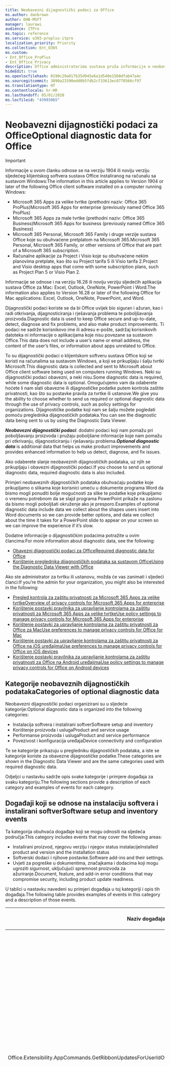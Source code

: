 ```yaml
---
title: Neobavezni dijagnostički podaci za Office
ms.author: danbrown
author: DHB-MSFT
manager: laurawi
audience: ITPro
ms.topic: reference
ms.service: o365-proplus-itpro
localization_priority: Priority
ms.collection: Ent_O365
ms.custom:
- Ent_Office_ProPlus
- Ent_Office_Privacy
description: Office administratorima sustava pruža informacije o neobaveznim dijagnostičkim podacima u sustavu Office, uključujući primjere događaja.
hideEdit: true
ms.openlocfilehash: 0190c29a017b35d945e6a1d540e1560dfab47a4c
ms.sourcegitcommit: 3890a23390edd0b5fdb2cf33613ec0778566cf97
ms.translationtype: HT
ms.contentlocale: hr-HR
ms.lasthandoff: 05/01/2020
ms.locfileid: "43993065"
---
```

# <a name="optional-diagnostic-data-for-office"></a><span data-ttu-id="862f3-103">Neobavezni dijagnostički podaci za Office</span><span class="sxs-lookup"><span data-stu-id="862f3-103">Optional diagnostic data for Office</span></span>

> [!IMPORTANT]
> <span data-ttu-id="862f3-104">Informacije u ovom članku odnose se na verziju 1904 ili noviju verziju sljedećeg klijentskog softvera sustava Office instaliranog na računalu sa sustavom Windows:</span><span class="sxs-lookup"><span data-stu-id="862f3-104">The information in this article applies to Version 1904 or later of the following Office client software installed on a computer running Windows:</span></span>
> - <span data-ttu-id="862f3-105">Microsoft 365 Apps za velike tvrtke (prethodni naziv: Office 365 ProPlus)</span><span class="sxs-lookup"><span data-stu-id="862f3-105">Microsoft 365 Apps for enterprise (previously named Office 365 ProPlus)</span></span>
> - <span data-ttu-id="862f3-106">Microsoft 365 Apps za male tvrtke (prethodni naziv: Office 365 Business)</span><span class="sxs-lookup"><span data-stu-id="862f3-106">Microsoft 365 Apps for business (previously named Office 365 Business)</span></span>
> - <span data-ttu-id="862f3-107">Microsoft 365 Personal, Microsoft 365 Family i druge verzije sustava Office koje su obuhvaćene pretplatom na Microsoft 365.</span><span class="sxs-lookup"><span data-stu-id="862f3-107">Microsoft 365 Personal, Microsoft 365 Family, or other versions of Office that are part of a Microsoft 365 subscription.</span></span>
> - <span data-ttu-id="862f3-108">Računalne aplikacije za Project i Visio koje su obuhvaćene nekim planovima pretplate, kao što su Project tarifa 5 ili Visio tarifa 2.</span><span class="sxs-lookup"><span data-stu-id="862f3-108">Project and Visio desktop apps that come with some subscription plans, such as Project Plan 5 or Visio Plan 2.</span></span>
>
> <span data-ttu-id="862f3-109">Informacije se odnose i na verziju 16.28 ili noviju verziju sljedećih aplikacija sustava Office za Mac: Excel, Outlook, OneNote, PowerPoint i Word.</span><span class="sxs-lookup"><span data-stu-id="862f3-109">The information also applies to Version 16.28 or later of the following Office for Mac applications: Excel, Outlook, OneNote, PowerPoint, and Word.</span></span>

<span data-ttu-id="862f3-110">Dijagnostički podaci koriste se da bi Office uvijek bio siguran i ažuran, kao i radi otkrivanja, dijagnosticiranja i rješavanja problema te poboljšavanja proizvoda.</span><span class="sxs-lookup"><span data-stu-id="862f3-110">Diagnostic data is used to keep Office secure and up-to-date, detect, diagnose and fix problems, and also make product improvements.</span></span> <span data-ttu-id="862f3-111">Ti podaci ne sadrže korisnikovo ime ili adresu e-pošte, sadržaj korisnikovih datoteka ni informacije o aplikacijama koje nisu povezane sa sustavom Office.</span><span class="sxs-lookup"><span data-stu-id="862f3-111">This data does not include a user’s name or email address, the content of the user’s files, or information about apps unrelated to Office.</span></span>

<span data-ttu-id="862f3-112">To su dijagnostički podaci o klijentskom softveru sustava Office koji se koristi na računalima sa sustavom Windows, a koji se prikupljaju i šalju tvrtki Microsoft.</span><span class="sxs-lookup"><span data-stu-id="862f3-112">This diagnostic data is collected and sent to Microsoft about Office client software being used on computers running Windows.</span></span> <span data-ttu-id="862f3-113">Neki su dijagnostički podaci obavezni, a neki nisu.</span><span class="sxs-lookup"><span data-stu-id="862f3-113">Some diagnostic data is required, while some diagnostic data is optional.</span></span> <span data-ttu-id="862f3-114">Omogućujemo vam da odaberete hoćete li nam slati obavezne ili dijagnostičke podatke putem kontrola zaštite privatnosti, kao što su postavke pravila za tvrtke ili ustanove.</span><span class="sxs-lookup"><span data-stu-id="862f3-114">We give you the ability to choose whether to send us required or optional diagnostic data through the use of privacy controls, such as policy settings for organizations.</span></span> <span data-ttu-id="862f3-115">Dijagnostičke podatke koji nam se šalju možete pogledati pomoću preglednika dijagnostičkih podataka.</span><span class="sxs-lookup"><span data-stu-id="862f3-115">You can see the diagnostic data being sent to us by using the Diagnostic Data Viewer.</span></span>

<span data-ttu-id="862f3-116">***Neobavezni dijagnostički podaci***: dodatni podaci koji nam pomažu pri poboljšavanju proizvoda i pružaju poboljšane informacije koje nam pomažu pri otkrivanju, dijagnosticiranju i rješavanju problema.</span><span class="sxs-lookup"><span data-stu-id="862f3-116">***Optional diagnostic data*** is additional data that helps us make product improvements and provides enhanced information to help us detect, diagnose, and fix issues.</span></span>

<span data-ttu-id="862f3-117">Ako odaberete slanje neobaveznih dijagnostičkih podataka, uz njih se prikupljaju i obavezni dijagnostički podaci.</span><span class="sxs-lookup"><span data-stu-id="862f3-117">If you choose to send us optional diagnostic data, required diagnostic data is also included.</span></span>

<span data-ttu-id="862f3-118">Primjeri neobaveznih dijagnostičkih podataka obuhvaćaju podatke koje prikupljamo o slikama koje korisnici umeću u dokumente programa Word da bismo mogli ponuditi bolje mogućnosti za slike te podatke koje prikupljamo o vremenu potrebnom da se slajd programa PowerPoint prikaže na zaslonu da bismo mogli poboljšati okruženje ako je presporo.</span><span class="sxs-lookup"><span data-stu-id="862f3-118">Examples of optional diagnostic data include data we collect about the shapes users insert into Word documents so we can provide better options, and data we collect about the time it takes for a PowerPoint slide to appear on your screen so we can improve the experience if it’s slow.</span></span>

<span data-ttu-id="862f3-119">Dodatne informacije o dijagnostičkim podacima potražite u ovim člancima:</span><span class="sxs-lookup"><span data-stu-id="862f3-119">For more information about diagnostic data, see the following:</span></span>

- [<span data-ttu-id="862f3-120">Obavezni dijagnostički podaci za Office</span><span class="sxs-lookup"><span data-stu-id="862f3-120">Required diagnostic data for Office</span></span>](required-diagnostic-data.md)
- [<span data-ttu-id="862f3-121">Korištenje preglednika dijagnostičkih podataka sa sustavom Office</span><span class="sxs-lookup"><span data-stu-id="862f3-121">Using the Diagnostic Data Viewer with Office</span></span>](https://support.office.com/article/cf761ce9-d805-4c60-a339-4e07f3182855)

<span data-ttu-id="862f3-122">Ako ste administrator za tvrtku ili ustanovu, možda će vas zanimati i sljedeći članci:</span><span class="sxs-lookup"><span data-stu-id="862f3-122">If you’re the admin for your organization, you might also be interested in the following:</span></span>

- [<span data-ttu-id="862f3-123">Pregled kontrola za zaštitu privatnosti za Microsoft 365 Apps za velike tvrtke</span><span class="sxs-lookup"><span data-stu-id="862f3-123">Overview of privacy controls for Microsoft 365 Apps for enterprise</span></span>](overview-privacy-controls.md)
- [<span data-ttu-id="862f3-124">Korištenje postavki pravilnika za upravljanje kontrolama za zaštitu privatnosti za Microsoft 365 Apps za velike tvrtke</span><span class="sxs-lookup"><span data-stu-id="862f3-124">Use policy settings to manage privacy controls for Microsoft 365 Apps for enterprise</span></span>](manage-privacy-controls.md)
- [<span data-ttu-id="862f3-125">Korištenje postavki za upravljanje kontrolama za zaštitu privatnosti za Office za Mac</span><span class="sxs-lookup"><span data-stu-id="862f3-125">Use preferences to manage privacy controls for Office for Mac</span></span>](mac-privacy-preferences.md)
- [<span data-ttu-id="862f3-126">Korištenje postavki za upravljanje kontrolama za zaštitu privatnosti za Office na iOS uređajima</span><span class="sxs-lookup"><span data-stu-id="862f3-126">Use preferences to manage privacy controls for Office on iOS devices</span></span>](ios-privacy-preferences.md)
- [<span data-ttu-id="862f3-127">Korištenje postavki pravilnika za upravljanje kontrolama za zaštitu privatnosti za Office na Android uređajima</span><span class="sxs-lookup"><span data-stu-id="862f3-127">Use policy settings to manage privacy controls for Office on Android devices</span></span>](android-privacy-controls.md)

## <a name="categories-of-optional-diagnostic-data"></a><span data-ttu-id="862f3-128">Kategorije neobaveznih dijagnostičkih podataka</span><span class="sxs-lookup"><span data-stu-id="862f3-128">Categories of optional diagnostic data</span></span>

<span data-ttu-id="862f3-129">Neobavezni dijagnostički podaci organizirani su u sljedeće kategorije:</span><span class="sxs-lookup"><span data-stu-id="862f3-129">Optional diagnostic data is organized into the following categories:</span></span>

- <span data-ttu-id="862f3-130">Instalacija softvera i instalirani softver</span><span class="sxs-lookup"><span data-stu-id="862f3-130">Software setup and inventory</span></span>
- <span data-ttu-id="862f3-131">Korištenje proizvoda i usluga</span><span class="sxs-lookup"><span data-stu-id="862f3-131">Product and service usage</span></span>
- <span data-ttu-id="862f3-132">Performanse proizvoda i usluga</span><span class="sxs-lookup"><span data-stu-id="862f3-132">Product and service performance</span></span>
- <span data-ttu-id="862f3-133">Povezivost i konfiguracija uređaja</span><span class="sxs-lookup"><span data-stu-id="862f3-133">Device connectivity and configuration</span></span>

<span data-ttu-id="862f3-134">Te se kategorije prikazuju u pregledniku dijagnostičkih podataka, a iste se kategorije koriste za obavezne dijagnostičke podatke.</span><span class="sxs-lookup"><span data-stu-id="862f3-134">These categories are shown in the Diagnostic Data Viewer and are the same categories used with required diagnostic data.</span></span>

<span data-ttu-id="862f3-135">Odjeljci u nastavku sadrže opis svake kategorije i primjere događaja za svaku kategoriju.</span><span class="sxs-lookup"><span data-stu-id="862f3-135">The following sections provide a description of each category and examples of events for each category.</span></span>

## <a name="software-setup-and-inventory-events"></a><span data-ttu-id="862f3-136">Događaji koji se odnose na instalaciju softvera i instalirani softver</span><span class="sxs-lookup"><span data-stu-id="862f3-136">Software setup and inventory events</span></span>

<span data-ttu-id="862f3-137">Ta kategorija obuhvaća događaje koji se mogu odnositi na sljedeća područja:</span><span class="sxs-lookup"><span data-stu-id="862f3-137">This category includes events that may cover the following areas:</span></span>

- <span data-ttu-id="862f3-138">Instalirani proizvod, njegovu verziju i njegov status instalacije</span><span class="sxs-lookup"><span data-stu-id="862f3-138">Installed product and version and the installation status</span></span>
- <span data-ttu-id="862f3-139">Softverski dodaci i njihove postavke.</span><span class="sxs-lookup"><span data-stu-id="862f3-139">Software add-ins and their settings.</span></span>
- <span data-ttu-id="862f3-140">Uvjeti za pogreške u dokumentima, značajkama i dodacima koji mogu ugroziti sigurnost, uključujući spremnost proizvoda za ažuriranje.</span><span class="sxs-lookup"><span data-stu-id="862f3-140">Document, feature, and add-in error conditions that may compromise security, including product update readiness.</span></span>

<span data-ttu-id="862f3-141">U tablici u nastavku navedeni su primjeri događaja u toj kategoriji i opis tih događaja.</span><span class="sxs-lookup"><span data-stu-id="862f3-141">The following table provides examples of events in this category and a description of those events.</span></span>

| <span data-ttu-id="862f3-142">**Naziv događaja**</span><span class="sxs-lookup"><span data-stu-id="862f3-142">**Event name**</span></span>   | <span data-ttu-id="862f3-143">**Opis događaja**</span><span class="sxs-lookup"><span data-stu-id="862f3-143">**Event description**</span></span>  |
| ---- | ---- |
| <span data-ttu-id="862f3-144">Office.Extensibility.AppCommands.GetRibbonUpdatesForUserId</span><span class="sxs-lookup"><span data-stu-id="862f3-144">Office.Extensibility.AppCommands.GetRibbonUpdatesForUserId</span></span> | <span data-ttu-id="862f3-145">Taj događaj pokazuje ažurira li Word uspješno vrpcu u korisničkom sučelju programa Word kada korisnik promijeni identitet.</span><span class="sxs-lookup"><span data-stu-id="862f3-145">This event indicates whether Word successfully updates the Ribbon in the Word User Interface when the user changes their identity.</span></span> <span data-ttu-id="862f3-146">Taj događaj koristimo za otkrivanje pogrešne instalacije i drugih problema koji mogu utjecati na korisničko sučelje sustava Office.</span><span class="sxs-lookup"><span data-stu-id="862f3-146">We use this event to detect incorrect setup and other issues that would affect the Office user interface.</span></span> |
| <span data-ttu-id="862f3-147">Office.Extensibility.AppCommands.AppCmdInstall</span><span class="sxs-lookup"><span data-stu-id="862f3-147">Office.Extensibility.AppCommands.AppCmdInstall</span></span>   | <span data-ttu-id="862f3-148">Taj događaj nudi informacije o dodatku za Office koji je korisnik instalirao, uključujući ID aplikacije, međuverziju i verziju operacijskog sustava, uspješnost instalacije i trajanje instalacije.</span><span class="sxs-lookup"><span data-stu-id="862f3-148">This event provides information about the Office add-in that the user has installed, including app ID, operating system build and version, success of installation, and duration of install.</span></span>  |

## <a name="product-and-service-usage-events"></a><span data-ttu-id="862f3-149">Događaji koji se odnose na korištenje proizvoda i usluga</span><span class="sxs-lookup"><span data-stu-id="862f3-149">Product and service usage events</span></span>

<span data-ttu-id="862f3-150">Ta kategorija obuhvaća događaje koji se mogu odnositi na sljedeća područja:</span><span class="sxs-lookup"><span data-stu-id="862f3-150">This category includes events that may cover the following areas:</span></span>

- <span data-ttu-id="862f3-151">Uspješno funkcioniranje aplikacije.</span><span class="sxs-lookup"><span data-stu-id="862f3-151">Success of application functionality.</span></span> <span data-ttu-id="862f3-152">Ograničeno na otvaranje i zatvaranje aplikacije i dokumenata, uređivanje datoteka i zajedničko korištenje dokumenata (suradnju).</span><span class="sxs-lookup"><span data-stu-id="862f3-152">Limited to opening and closing of the application and documents, file editing, and file sharing (collaboration).</span></span>
- <span data-ttu-id="862f3-153">Utvrđivanje je li došlo do određenih događaja povezanih sa značajkama, kao što je pokretanje ili zaustavljanje, te utvrđivanje je li značajka pokrenuta.</span><span class="sxs-lookup"><span data-stu-id="862f3-153">Determination if specific feature events have occurred, such as start or stop, and if feature is running.</span></span>
- <span data-ttu-id="862f3-154">Značajke pristupačnosti u sustavu Office</span><span class="sxs-lookup"><span data-stu-id="862f3-154">Office accessibility features</span></span>

<span data-ttu-id="862f3-155">U tablici u nastavku navedeni su primjeri događaja u toj kategoriji i opis tih događaja.</span><span class="sxs-lookup"><span data-stu-id="862f3-155">The following table provides examples of events in this category and a description of those events.</span></span>

| <span data-ttu-id="862f3-156">**Naziv događaja**</span><span class="sxs-lookup"><span data-stu-id="862f3-156">**Event name**</span></span>   | <span data-ttu-id="862f3-157">**Opis događaja**</span><span class="sxs-lookup"><span data-stu-id="862f3-157">**Event description**</span></span>  |
| ------ | ------- |
| <span data-ttu-id="862f3-158">Office.Word.Commanding.Highlight</span><span class="sxs-lookup"><span data-stu-id="862f3-158">Office.Word.Commanding.Highlight</span></span>  | <span data-ttu-id="862f3-159">Taj događaj pokazuje da je Word izvršio naredbu za isticanje teksta.</span><span class="sxs-lookup"><span data-stu-id="862f3-159">This event indicates Word has executed the command to highlight text.</span></span> <span data-ttu-id="862f3-160">Taj događaj koristimo za otkrivanje pogrešaka u naredbi za označavanje teksta.</span><span class="sxs-lookup"><span data-stu-id="862f3-160">We use this event to detect errors in the text-highlight command.</span></span>  |
| <span data-ttu-id="862f3-161">Office.Translator.AddInLoaded</span><span class="sxs-lookup"><span data-stu-id="862f3-161">Office.Translator.AddInLoaded</span></span>   | <span data-ttu-id="862f3-162">Impulsni podaci koji pokazuju da je značajka prevoditelja uspješno učitana i prikazana.</span><span class="sxs-lookup"><span data-stu-id="862f3-162">A heartbeat to indicate that the translator feature has been loaded and rendered successfully.</span></span>  |
| <span data-ttu-id="862f3-163">Office.Graphics.GVizInsertShape</span><span class="sxs-lookup"><span data-stu-id="862f3-163">Office.Graphics.GVizInsertShape</span></span> |<span data-ttu-id="862f3-164">Prati uspješnost ili neuspješnost značajke umetanja slike i prijavljuje pojedinosti o vrstama umetnutih slika i njihovu izvoru.</span><span class="sxs-lookup"><span data-stu-id="862f3-164">Tracks the usage of the Insert Shape feature in Word and also reports details of types of shapes inserted and from which source.</span></span>| 
| <span data-ttu-id="862f3-165">Office.PowerPoint.PPT.Desktop.SummaryZoomInsertionRule</span><span class="sxs-lookup"><span data-stu-id="862f3-165">Office.PowerPoint.PPT.Desktop.SummaryZoomInsertionRule</span></span>   | <span data-ttu-id="862f3-166">Taj događaj utvrđuje ima li u dokumentu sekcija kada korisnik umeće skupni pregled te je li korisnik odabrao brisanje postojećih sekcija.</span><span class="sxs-lookup"><span data-stu-id="862f3-166">This event determines if there are any sections present in a document when the user is inserting Summary Zoom and if the user chooses to delete existing sections.</span></span> |
| <span data-ttu-id="862f3-167">Office.Security.SecureReaderHost.ProtectedViewValidation</span><span class="sxs-lookup"><span data-stu-id="862f3-167">Office.Security.SecureReaderHost.ProtectedViewValidation</span></span> | <span data-ttu-id="862f3-168">Prati kada je i zašto datoteka otvorena u zaštićenom prikazu.</span><span class="sxs-lookup"><span data-stu-id="862f3-168">Tracks when and why a file is opened in Protected View.</span></span> <span data-ttu-id="862f3-169">Koristi se za dijagnosticiranje stanja kada se zaštićeni prikaz nije mogao uspješno aktivirati da bi se provjerilo funkcionira li značajka ispravno.</span><span class="sxs-lookup"><span data-stu-id="862f3-169">Used to diagnose conditions where Protected View may not be correctly triggered to ensure the feature is working properly.</span></span> |

## <a name="product-and-service-performance-events"></a><span data-ttu-id="862f3-170">Događaji koji se odnose na performanse proizvoda i usluga</span><span class="sxs-lookup"><span data-stu-id="862f3-170">Product and service performance events</span></span>

<span data-ttu-id="862f3-171">Ta kategorija obuhvaća događaje koji se mogu odnositi na sljedeća područja:</span><span class="sxs-lookup"><span data-stu-id="862f3-171">This category includes events that may cover the following areas:</span></span>

- <span data-ttu-id="862f3-172">Neočekivana zatvaranja (rušenja) aplikacija i stanje aplikacije kada se to dogodi.</span><span class="sxs-lookup"><span data-stu-id="862f3-172">Unexpected application exits (crashes) and the state of the application when that happens.</span></span>
- <span data-ttu-id="862f3-173">Loše vrijeme odziva ili performanse u situacijama kao što su pokretanje aplikacije ili otvaranje datoteke.</span><span class="sxs-lookup"><span data-stu-id="862f3-173">Poor response time or performance for scenarios such as application start up or opening a file.</span></span>
- <span data-ttu-id="862f3-174">Pogreške u funkcioniranju značajke ili korisničkog okruženja.</span><span class="sxs-lookup"><span data-stu-id="862f3-174">Errors in functionality of a feature or user experience.</span></span>

<span data-ttu-id="862f3-175">U tablici u nastavku navedeni su primjeri događaja u toj kategoriji i opis tih događaja.</span><span class="sxs-lookup"><span data-stu-id="862f3-175">The following table provides examples of events in this category and a description of those events.</span></span>

| <span data-ttu-id="862f3-176">**Naziv događaja**</span><span class="sxs-lookup"><span data-stu-id="862f3-176">**Event name**</span></span>    | <span data-ttu-id="862f3-177">**Opis događaja**</span><span class="sxs-lookup"><span data-stu-id="862f3-177">**Event description**</span></span>   |
| --------------- | -------------- |
| <span data-ttu-id="862f3-178">Office.Word.Word.CoreSaveTime100ns</span><span class="sxs-lookup"><span data-stu-id="862f3-178">Office.Word.Word.CoreSaveTime100ns</span></span>     | <span data-ttu-id="862f3-179">Taj događaj bilježi performanse aktivnosti spremanja dokumenta u programu Word.</span><span class="sxs-lookup"><span data-stu-id="862f3-179">This event logs the performance of a document save activity by Word.</span></span> <span data-ttu-id="862f3-180">Taj događaj koristimo za otkrivanje pogrešaka i problema s performansama tijekom aktivnosti spremanja dokumenta u programu Word.</span><span class="sxs-lookup"><span data-stu-id="862f3-180">We use this event to detect errors and performance issues in the Word save document activity.</span></span>|
| <span data-ttu-id="862f3-181">Office.Identity.SignInForWamAccountAad</span><span class="sxs-lookup"><span data-stu-id="862f3-181">Office.Identity.SignInForWamAccountAad</span></span>  | <span data-ttu-id="862f3-182">Taj se događaj šalje kada se korisnik prijavi na račun za Azure Active Directory pomoću biblioteke upravitelja web-računa (Web Account Manager, WAM).</span><span class="sxs-lookup"><span data-stu-id="862f3-182">This event is sent when a user is signed in to an Azure Active Directory account with Web Account Manager (WAM) library.</span></span> <span data-ttu-id="862f3-183">Taj događaj šalje metapodatke kao što su AppName, AppVersion i ErrorCode ako događaj ne uspije.</span><span class="sxs-lookup"><span data-stu-id="862f3-183">This event sends metadata such as AppName, AppVersion, and ErrorCode if the event failed.</span></span> |
| <span data-ttu-id="862f3-184">Office.PowerPoint.PPT.Desktop.FileOpen.FirstSlideMasterThumbnailRenderTime</span><span class="sxs-lookup"><span data-stu-id="862f3-184">Office.PowerPoint.PPT.Desktop.FileOpen.FirstSlideMasterThumbnailRenderTime</span></span> | <span data-ttu-id="862f3-185">Taj događaj prikuplja podatke o vremenu potrebnom za prikaz minijature prve matrice slajda u programu PowerPoint.</span><span class="sxs-lookup"><span data-stu-id="862f3-185">This event collects the length of time it takes to render the first slide master thumbnail in PowerPoint.</span></span>  |
| <span data-ttu-id="862f3-186">Office.Extensibility.Diagnostics</span><span class="sxs-lookup"><span data-stu-id="862f3-186">Office.Extensibility.Diagnostics</span></span>   | <span data-ttu-id="862f3-187">Taj događaj nudi općenite dijagnostičke podatke za dodatke sustava Office, kao što su izvješća o rušenju radi otklanjanja pogrešaka.</span><span class="sxs-lookup"><span data-stu-id="862f3-187">This event provides general diagnostic information for Office add-ins, such as crash reports for debugging.</span></span>|

## <a name="device-connectivity-and-configuration-events"></a><span data-ttu-id="862f3-188">Događaji koji se odnose na povezivost i konfiguracija uređaja</span><span class="sxs-lookup"><span data-stu-id="862f3-188">Device connectivity and configuration events</span></span>

<span data-ttu-id="862f3-189">Ta kategorija obuhvaća događaje koji se mogu odnositi na sljedeća područja:</span><span class="sxs-lookup"><span data-stu-id="862f3-189">This category includes events that may cover the following areas:</span></span>

- <span data-ttu-id="862f3-190">Stanje mrežne veze i postavke uređaja, kao što je memorija.</span><span class="sxs-lookup"><span data-stu-id="862f3-190">Network connection state and device settings, such as memory.</span></span>

<span data-ttu-id="862f3-191">U tablici u nastavku navedeni su primjeri događaja u toj kategoriji i opis tih događaja.</span><span class="sxs-lookup"><span data-stu-id="862f3-191">The following table provides examples of events in this category and a description of those events.</span></span>

| <span data-ttu-id="862f3-192">**Naziv događaja**</span><span class="sxs-lookup"><span data-stu-id="862f3-192">**Event name**</span></span>                    | <span data-ttu-id="862f3-193">**Opis događaja**</span><span class="sxs-lookup"><span data-stu-id="862f3-193">**Event description**</span></span>                                                                                                                                                     |
| ------ | ----- |
| <span data-ttu-id="862f3-194">Office.Graphics.ArtViewValidate</span><span class="sxs-lookup"><span data-stu-id="862f3-194">Office.Graphics.ArtViewValidate</span></span> | <span data-ttu-id="862f3-195">Taj događaj bilježi provjeru valjanosti rezultata prikaza grafike koji podržava grafičko korisničko sučelje.</span><span class="sxs-lookup"><span data-stu-id="862f3-195">This event logs validation the results of Graphics View that supports Graphics User Interface.</span></span> <span data-ttu-id="862f3-196">Taj događaj koristimo za prikupljanje podataka o korištenju i pogreškama o prikazu grafike.</span><span class="sxs-lookup"><span data-stu-id="862f3-196">We use the event to collect usage and error data about graphics rendering.</span></span> |
| <span data-ttu-id="862f3-197">Office.Graphics.ARCExceptionScope</span><span class="sxs-lookup"><span data-stu-id="862f3-197">Office.Graphics.ARCExceptionScope</span></span> | <span data-ttu-id="862f3-198">Taj događaj prati pogreške u prikazu modula za prikaz.</span><span class="sxs-lookup"><span data-stu-id="862f3-198">This event tracks rendering failures coming from the rendering engine.</span></span> |
| <span data-ttu-id="862f3-199">Office.Extensibility.ODPLatency</span><span class="sxs-lookup"><span data-stu-id="862f3-199">Office.Extensibility.ODPLatency</span></span>   | <span data-ttu-id="862f3-200">Taj događaj pruža informacije o korisnikovoj mrežnoj vezi i brzini.</span><span class="sxs-lookup"><span data-stu-id="862f3-200">This event provides information about the user’s network connection and speed.</span></span>     |
